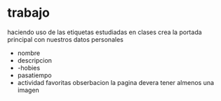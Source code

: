 # trabajo
haciendo uso de las etiquetas estudiadas en clases crea la portada principal con nuestros datos personales
- nombre
- descripcion
- -hobies
- pasatiempo
- actividad favoritas
  obserbacion la pagina devera tener almenos una imagen








